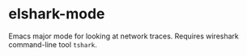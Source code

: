 # elshark-mode

Emacs major mode for looking at network traces. Requires wireshark
command-line tool `tshark`.
